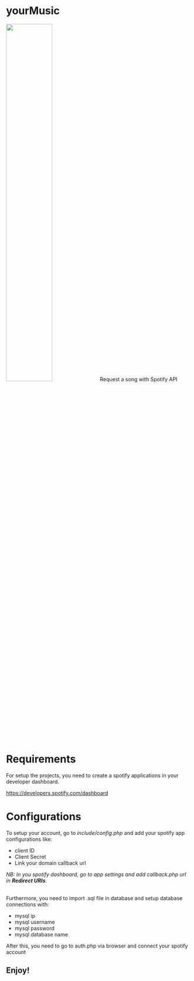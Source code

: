 # yourMusic

<img src="https://1000marche.net/wp-content/uploads/2020/03/Spotify-logo.png" style="width:50%">
Request a song with Spotify API

<h1>Requirements</h1>
For setup the projects, you need to create a spotify applications in your developer dashboard.

<a href="https://developers.spotify.com/dashboard" target="_blank">https://developers.spotify.com/dashboard</a>

<h1>Configurations</h1>
To setup your account, go to <i>include/config.php</i> and add your spotify app configurations like:

 - client ID
 - Client Secret
 - Link your domain callback url
 
<i>NB: In you spotify dashboard, go to app settings and add callback.php url in <b>Redirect URIs</b>.</i>
<br><br>


Furthermore, you need to import .sql file in database and setup database connections with:

- mysql ip
- mysql username
- mysql password
- mysql database name

After this, you need to go to auth.php via browser and connect your spotify account

<h2>Enjoy!</h2>
